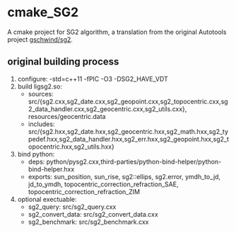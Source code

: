 # cmake_SG2

A cmake project for SG2 algorithm, a translation from the original Autotools project
[gschwind/sg2](https://github.com/gschwind/sg2).

## original building process

1. configure: -std=c++11 -fPIC -O3 -DSG2_HAVE_VDT
2. build ligsg2.so:
    - sources: src/{sg2.cxx,sg2_date.cxx,sg2_geopoint.cxx,sg2_topocentric.cxx,sg2_data_handler.cxx,sg2_geocentric.cxx,sg2_utils.cxx}, resources/geocentric.data
    - includes: src/{sg2.hxx,sg2_date.hxx,sg2_geocentric.hxx,sg2_math.hxx,sg2_typedef.hxx,sg2_data_handler.hxx,sg2_err.hxx,sg2_geopoint.hxx,sg2_topocentric.hxx,sg2_utils.hxx}
3. bind python:
    - deps: python/pysg2.cxx,third-parties/python-bind-helper/python-bind-helper.hxx
    - exports: sun_position, sun_rise, sg2::ellips, sg2.error, ymdh_to_jd, jd_to_ymdh, topocentric_correction_refraction_SAE, topocentric_correction_refraction_ZIM
4. optional exectuable:
    - sg2_query: src/sg2_query.cxx
    - sg2_convert_data: src/sg2_convert_data.cxx
    - sg2_benchmark: src/sg2_benchmark.cxx
